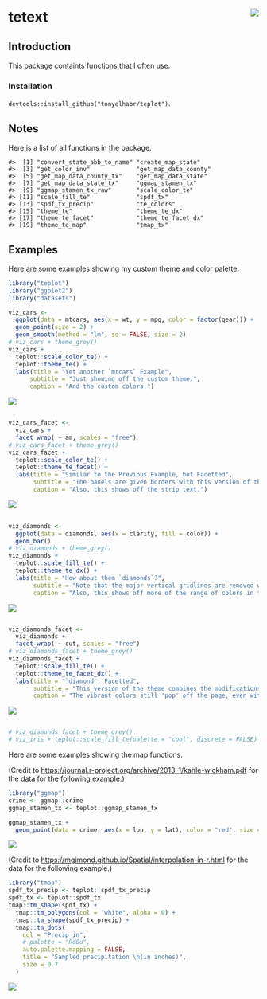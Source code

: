 
tetext <img src="man/figures/logo.png" align="right"/>
======================================================

Introduction
------------

This package containts functions that I often use.

### Installation

`devtools::install_github("tonyelhabr/teplot")`.

Notes
-----

Here is a list of all functions in the package.

    #>  [1] "convert_state_abb_to_name" "create_map_state"         
    #>  [3] "get_color_inv"             "get_map_data_county"      
    #>  [5] "get_map_data_county_tx"    "get_map_data_state"       
    #>  [7] "get_map_data_state_tx"     "ggmap_stamen_tx"          
    #>  [9] "ggmap_stamen_tx_raw"       "scale_color_te"           
    #> [11] "scale_fill_te"             "spdf_tx"                  
    #> [13] "spdf_tx_precip"            "te_colors"                
    #> [15] "theme_te"                  "theme_te_dx"              
    #> [17] "theme_te_facet"            "theme_te_facet_dx"        
    #> [19] "theme_te_map"              "tmap_tx"

Examples
--------

Here are some examples showing my custom theme and color palette.

``` r
library("teplot")
library("ggplot2")
library("datasets")

viz_cars <-
  ggplot(data = mtcars, aes(x = wt, y = mpg, color = factor(gear))) +
  geom_point(size = 2) +
  geom_smooth(method = "lm", se = FALSE, size = 2)
# viz_cars + theme_grey()
viz_cars +
  teplot::scale_color_te() +
  teplot::theme_te() +
  labs(title = "Yet another `mtcars` Example",
      subtitle = "Just showing off the custom theme.",
      caption = "And the custom colors.")
```

![](man/README/README-unnamed-chunk-5-1.png)

``` r

viz_cars_facet <-
  viz_cars +
  facet_wrap( ~ am, scales = "free")
# viz_cars_facet + theme_grey()
viz_cars_facet +
  teplot::scale_color_te() +
  teplot::theme_te_facet() +
  labs(title = "Similar to the Previous Example, but Facetted",
       subtitle = "The panels are given borders with this version of the theme (for facets)",
       caption = "Also, this shows off the strip text.")
```

![](man/README/README-unnamed-chunk-5-2.png)

``` r
  
viz_diamonds <-
  ggplot(data = diamonds, aes(x = clarity, fill = color)) +
  geom_bar()
# viz_diamonds + theme_grey()
viz_diamonds +
  teplot::scale_fill_te() +
  teplot::theme_te_dx() +
  labs(title = "How about them `diamonds`?",
       subtitle = "Note that the major vertical gridlines are removed with this theme.",
       caption = "Also, this shows off more of the range of colors in the custom palette.")
```

![](man/README/README-unnamed-chunk-5-3.png)

``` r

viz_diamonds_facet <-
  viz_diamonds +
  facet_wrap( ~ cut, scales = "free")
# viz_diamonds_facet + theme_grey()
viz_diamonds_facet +
  teplot::scale_fill_te() +
  teplot::theme_te_facet_dx() +
  labs(title = "`diamond`, Facetted",
       subtitle = "This version of the theme combines the modifications of the `_facet` and `_dx` versions.",
       caption = "The vibrant colors still 'pop' off the page, even with a facetted plot.")
```

![](man/README/README-unnamed-chunk-5-4.png)

``` r

# viz_diamonds_facet + theme_grey()
# viz_iris + teplot::scale_fill_te(palette = "cool", discrete = FALSE) + teplot::theme_te()
```

Here are some examples showing the map functions.

(Credit to <https://journal.r-project.org/archive/2013-1/kahle-wickham.pdf> for the data for the following example.)

``` r
library("ggmap")
crime <- ggmap::crime
ggmap_stamen_tx <- teplot::ggmap_stamen_tx

ggmap_stamen_tx +
  geom_point(data = crime, aes(x = lon, y = lat), color = "red", size = 1)
```

![](man/README/README-unnamed-chunk-7-1.png)

(Credit to <https://mgimond.github.io/Spatial/interpolation-in-r.html> for the data for the following example.)

``` r
library("tmap")
spdf_tx_precip <- teplot::spdf_tx_precip
spdf_tx <- teplot::spdf_tx
tmap::tm_shape(spdf_tx) +
  tmap::tm_polygons(col = "white", alpha = 0) +
  tmap::tm_shape(spdf_tx_precip) +
  tmap::tm_dots(
    col = "Precip_in",
    # palette = "RdBu",
    auto.palette.mapping = FALSE,
    title = "Sampled precipitation \n(in inches)",
    size = 0.7
  )
```

![](man/README/README-unnamed-chunk-8-1.png)
